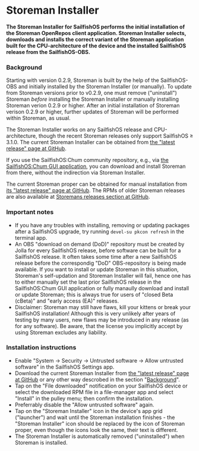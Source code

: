 # Storeman Installer

**The Storeman Installer for SailfishOS performs the initial installation of the Storeman OpenRepos client application. Storeman Installer selects, downloads and installs the correct variant of the Storeman application built for the CPU-architecture of the device and the installed SailfishOS release from the SailfishOS-OBS.**

### Background

Starting with version 0.2.9, Storeman is built by the help of the SailfishOS-OBS and initially installed by the Storeman Installer (or manually).  To update from Storeman versions prior to v0.2.9, one must remove ("uninstall") Storeman *before* installing the Storeman Installer or manually installing Storeman verion 0.2.9 or higher.  After an initial installation of Storeman verison 0.2.9 or higher, further updates of Storeman will be performed within Storeman, as usual. 

The Storeman Installer works on any SailfishOS release and CPU-architecture, though the recent Storeman releases only support SailfishOS ≥ 3.1.0.  The current Storeman Installer can be obtained from [the "latest release" page at GitHub](https://github.com/storeman-developers/harbour-storeman-installer/releases/latest).

If you use the SailfishOS:Chum community repository, e.g., via [the SailfishOS:Chum GUI application](https://chumrpm.netlify.app/), you can download and install Storeman from there, without the indirection via Storeman Installer.

The current Storeman proper can be obtained for manual installation from [its "latest release" page at GitHub](https://github.com/storeman-developers/harbour-storeman/releases/latest).  The RPMs of older Storeman releases are also available at [Storemans releases section at GitHub](https://github.com/storeman-developers/harbour-storeman/releases).

### Important notes

* If you have any troubles with installing, removing or updating packages after a SailfishOS upgrade, try running `devel-su pkcon refresh` in the terminal app.
* An OBS "download on demand (DoD)" repository must be created by Jolla for every SailfishOS release, before software can be built for a SailfishOS release.  It often takes some time after a new SailfishOS release before the correspondig "DoD" OBS-repository is being made available.  If you want to install or update Storeman in this situation, Storeman's self-updation and Storeman Installer will fail, hence one has to either manually set the last prior SailfishOS release in the SailfishOS:Chum GUI application or fully manaully download and install or update Storeman; this is always true for users of "closed Beta (cBeta)" and "early access (EA)" releases.  
* Disclaimer: Storeman may still have flaws, kill your kittens or break your SailfishOS installation!  Although this is very unlikely after years of testing by many users, new flaws may be introduced in any release (as for any software).  Be aware, that the license you implicitly accept by using Storeman excludes any liability.

### Installation instructions

* Enable "System → Security → Untrusted software → Allow untrusted software" in the SailfishOS Settings app.
* Download the current Storeman Installer from [the "latest release" page at GitHub](https://github.com/storeman-developers/harbour-storeman-installer/releases/latest) or any other way descrobed in the section "[Background](#Background)".
* Tap on the "File downloaded" notification on your SailfishOS device or select the downloaded RPM file in a file-manager app and select "Install" in the pulley menu; then confirm the installation.
* Preferrably disable the "Allow untrusted software" again.
* Tap on the "Storeman Installer" icon in the device's app grid ("launcher") and wait until the Storeman installation finishes - the "Storeman Installer" icon should be replaced by the icon of Storeman proper, even though the icons look the same, their text is different.
* The Storeman Installer is automatically removed ("uninstalled") when Storeman is installed.

